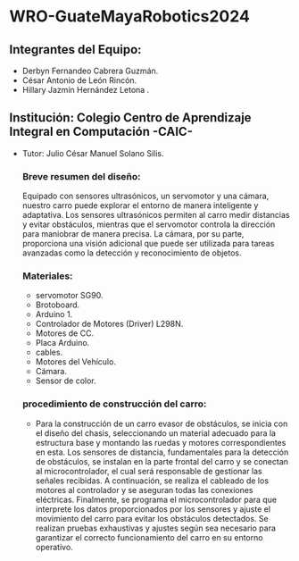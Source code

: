 # WRO-GuateMayaRobotics2024
## Integrantes del Equipo:
- Derbyn Fernandeo Cabrera Guzmán. <br/>
- César Antonio de León Rincón.<br/>
- Hillary Jazmín Hernández Letona .<br/>
## Institución: Colegio Centro de Aprendizaje Integral en Computación -CAIC- 
- Tutor: Julio César Manuel Solano Silis.
  ### Breve resumen del diseño:
  Equipado con sensores ultrasónicos, un servomotor y una cámara, nuestro carro puede explorar el entorno de manera inteligente y adaptativa. Los sensores ultrasónicos permiten al carro medir distancias y evitar obstáculos, mientras que el servomotor controla la dirección para maniobrar de manera precisa. La cámara, por su parte, proporciona una visión adicional que puede ser utilizada para tareas avanzadas como la detección y reconocimiento de objetos.
  ### Materiales:
  - servomotor SG90. <br/>
  - Brotoboard. <br/>
  - Arduino 1. <br/>
  - Controlador de Motores (Driver) L298N. <br/>
  - Motores de CC. <br/>
  - Placa Arduino. <br/>
  - cables. <br/>
  - Motores del Vehículo. <br/>
  - Cámara. <br/>
  - Sensor de color. <br/>
  ### procedimiento de construcción del carro:
  - Para la construcción de un carro evasor de obstáculos, se inicia con el diseño del chasis, seleccionando un material adecuado para la estructura base y montando las ruedas y motores correspondientes en esta. Los sensores de distancia, fundamentales para la detección de obstáculos, se instalan en la parte frontal del carro y se conectan al microcontrolador, el cual será responsable de gestionar las señales recibidas. A continuación, se realiza el cableado de los motores al controlador y se aseguran todas las conexiones eléctricas. Finalmente, se programa el microcontrolador para que interprete los datos proporcionados por los sensores y ajuste el movimiento del carro para evitar los obstáculos detectados. Se realizan pruebas exhaustivas y ajustes según sea necesario para garantizar el correcto funcionamiento del carro en su entorno operativo.
